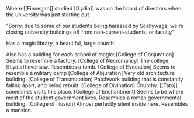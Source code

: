 Where [[Finnegan]] studied
[[Lydia]] was on the board of directors when the university was just starting out

"Sorry, due to some of our students being harassed by Scallywags, we're closing university buildings off from non-current-students. or faculty"

Has a magic library, a beautiful, large church

Also has a building for each school of magic:
[College of Conjuration] Seems to resemble a factory.
[College of Necromancy] The college, [[Lydia]] oversaw. Resembles a tomb.
[College of Evocation] Seems to resemble a military camp
[College of Abjuration] Very old architecture building.
[College of Transmutation] Patchwork building that is constantly falling apart, and being rebuilt.
[College of Divination] Churchy. [[Tato]] sometimes visits this place.
[College of Enchantment] Seems to be where most of the student government lives. Resembles a roman governmental building.
[College of Illusion] Almost perfectly silent inside here. Resembles a mansion.